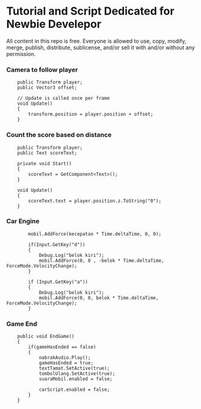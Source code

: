 # Tutorial and Script Dedicated for Newbie Develepor
All content in this repo is free. Everyone is allowed to use, copy, modify, merge, publish, distribute, sublicense, and/or sell it with and/or without any permission.

### Camera to follow player
```
    public Transform player;
    public Vector3 offset;

    // Update is called once per frame
    void Update()
    {
        transform.position = player.position + offset;
    }
```

### Count the score based on distance
```
    public Transform player;
    public Text scoreText;

    private void Start()
    {
        scoreText = GetComponent<Text>();
    }

    void Update()
    {
        scoreText.text = player.position.z.ToString("0");
    }
```

### Car Engine
```
        mobil.AddForce(kecepatan * Time.deltaTime, 0, 0);

        if(Input.GetKey("d"))
        {
            Debug.Log("belok kiri");
            mobil.AddForce(0, 0 , -belok * Time.deltaTime, ForceMode.VelocityChange);
        }

        if (Input.GetKey("a"))
        {
            Debug.Log("belok kiri");
            mobil.AddForce(0, 0, belok * Time.deltaTime, ForceMode.VelocityChange);
        }
```

### Game End
```
    public void EndGame()
    {
        if(gameHasEnded == false)
        {
            nabrakAudio.Play();
            gameHasEnded = true;
            textTamat.SetActive(true);
            tombolUlang.SetActive(true);
            suaraMobil.enabled = false;

            carScript.enabled = false;
        }
    }
```
